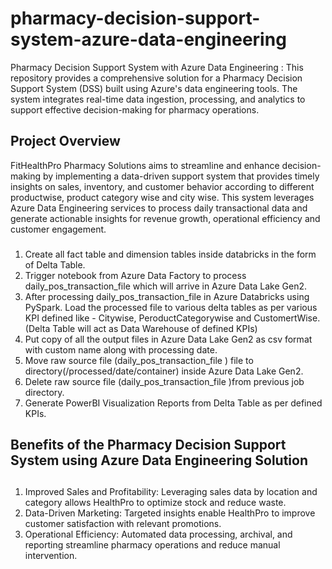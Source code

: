 # pharmacy-decision-support-system-azure-data-engineering
Pharmacy Decision Support System with Azure Data Engineering : This repository provides a comprehensive solution for a Pharmacy Decision Support System (DSS) built using Azure's data engineering tools. The system integrates real-time data ingestion, processing, and analytics to support effective decision-making for pharmacy operations.

## Project Overview 
FitHealthPro Pharmacy Solutions aims to streamline and enhance decision-making by implementing a data-driven support system that provides timely insights on sales, inventory, and customer behavior according to different productwise, product category wise and city wise. This system leverages Azure Data Engineering services to process daily transactional data and generate actionable insights for revenue growth, operational efficiency and customer engagement.

###


1) Create all fact table and dimension tables inside databricks in the form of Delta Table.
2) Trigger notebook from Azure Data Factory to process daily_pos_transaction_file which will arrive in Azure Data Lake Gen2.
3) After processing daily_pos_transaction_file in Azure Databricks using PySpark. Load the processed file to various delta tables as per various KPI defined like - Citywise, PeroductCategorywise and CustomertWise.(Delta Table will act as Data Warehouse of defined KPIs)
4) Put copy of all the output files in Azure Data Lake Gen2 as csv format with custom name along with processing date.
5) Move raw source file (daily_pos_transaction_file ) file to directory(/processed/date/container) inside Azure Data Lake Gen2.
6) Delete raw source file (daily_pos_transaction_file )from previous job directory.
7) Generate PowerBI Visualization Reports from Delta Table as per defined KPIs.


## Benefits of the Pharmacy Decision Support System using Azure Data Engineering Solution
##
1) Improved Sales and Profitability: Leveraging sales data by location and category allows HealthPro to optimize stock and reduce waste.
2) Data-Driven Marketing: Targeted insights enable HealthPro to improve customer satisfaction with relevant promotions.
3) Operational Efficiency: Automated data processing, archival, and reporting streamline pharmacy operations and reduce manual intervention.
